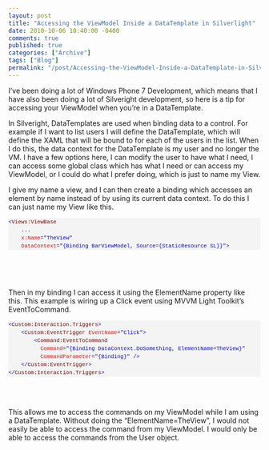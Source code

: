 ```yaml
---
layout: post
title: "Accessing the ViewModel Inside a DataTemplate in Silverlight"
date: 2010-10-06 10:40:00 -0400
comments: true
published: true
categories: ["Archive"]
tags: ["Blog"]
permalink: "/post/Accessing-the-ViewModel-Inside-a-DataTemplate-in-Silverlight/"
---
```

<!-- more -->



<p>I’ve been doing a lot of Windows Phone 7 Development, which means that I have also been doing a lot of Silveright development, so here is a tip for accessing your ViewModel when you’re in a DataTemplate.</p>  <p>In Silveright, DataTemplates are used when binding data to a control. For example if I want to list users I will define the DataTemplate, which will define the XAML that will be bound to for each of the users in the list. When I do this, the data context for the DataTemplate is my user and no longer the VM. I have a few options here, I can modify the user to have what I need, I can access some global class which has what I need or can access my ViewModel, or I could do what I prefer doing, which is just to name my View.</p>  <p>I give my name a view, and I can then create a binding which accesses an element by name instead of by using its current data context. To do this I can just name my View like this.</p>  <div id="codeSnippetWrapper">   <pre style="border-bottom-style: none; text-align: left; padding-bottom: 0px; line-height: 12pt; border-right-style: none; background-color: #f4f4f4; margin: 0em; padding-left: 0px; width: 100%; padding-right: 0px; font-family: 'Courier New', courier, monospace; direction: ltr; border-top-style: none; color: black; font-size: 8pt; border-left-style: none; overflow: visible; padding-top: 0px" id="codeSnippet"><span style="color: #0000ff">&lt;</span><span style="color: #800000">Views:ViewBase</span><br>    ...<br>    <span style="color: #ff0000">x:Name</span><span style="color: #0000ff">="TheView"</span><br>    <span style="color: #ff0000">DataContext</span><span style="color: #0000ff">="{Binding BarViewModel, Source={StaticResource SL}}"</span><span style="color: #0000ff">&gt;</span><br></pre>

  <br></div>

<div id="codeSnippetWrapper">&nbsp;</div>

<p>Then in my binding I can access it using the ElementName property like this. This example is wiring up a Click event using MVVM Light Toolkit’s EventToCommand.</p>

<div id="codeSnippetWrapper">
  <pre style="border-bottom-style: none; text-align: left; padding-bottom: 0px; line-height: 12pt; border-right-style: none; background-color: #f4f4f4; margin: 0em; padding-left: 0px; width: 100%; padding-right: 0px; font-family: 'Courier New', courier, monospace; direction: ltr; border-top-style: none; color: black; font-size: 8pt; border-left-style: none; overflow: visible; padding-top: 0px" id="codeSnippet"><span style="color: #0000ff">&lt;</span><span style="color: #800000">Custom:Interaction.Triggers</span><span style="color: #0000ff">&gt;</span><br>    <span style="color: #0000ff">&lt;</span><span style="color: #800000">Custom:EventTrigger</span> <span style="color: #ff0000">EventName</span><span style="color: #0000ff">="Click"</span><span style="color: #0000ff">&gt;</span><br>        <span style="color: #0000ff">&lt;</span><span style="color: #800000">Command:EventToCommand</span> <br>          <span style="color: #ff0000">Command</span><span style="color: #0000ff">="{Binding DataContext.DoSomething, ElementName=TheView}"</span> <br>          <span style="color: #ff0000">CommandParameter</span><span style="color: #0000ff">="{Binding}"</span> <span style="color: #0000ff">/&gt;</span><br>    <span style="color: #0000ff">&lt;/</span><span style="color: #800000">Custom:EventTrigger</span><span style="color: #0000ff">&gt;</span><br><span style="color: #0000ff">&lt;/</span><span style="color: #800000">Custom:Interaction.Triggers</span><span style="color: #0000ff">&gt;</span></pre>

  <br></div>

<div id="codeSnippetWrapper">&nbsp;</div>

<div id="codeSnippetWrapper">This allows me to access the commands on my ViewModel while I am using a DataTemplate. Without doing the “ElementName=TheView”, I would not easily be able to access the command from my ViewModel. I would only be able to access the commands from the User object.</div>
